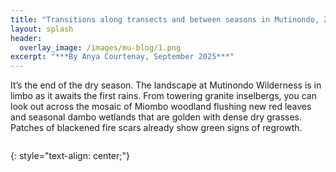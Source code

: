 ```yaml
---
title: "Transitions along transects and between seasons in Mutinondo, Zambia"
layout: splash
header:
  overlay_image: /images/mu-blog/1.png
excerpt: "***By Anya Courtenay, September 2025***"
---
```


It’s the end of the dry season. The landscape at Mutinondo Wilderness is in limbo as it awaits the first rains. From towering granite inselbergs, you can look out across the mosaic of Miombo woodland flushing new red leaves and seasonal dambo wetlands that are golden with dense dry grasses. Patches of blackened fire scars already show green signs of regrowth.

<figure style="width: 1000px" class="align-centre">
  <img src="{{ site.url }}{{ site.baseurl }}/images/mu-blog/2.png" alt="">
</figure>
{: style="text-align: center;"}

<br>
